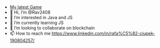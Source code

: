 - <a href="https://rav2408.github.io/SpaceWars/" target="_blank">My latest Game</a>
- 👋 Hi, I’m @Rav2408
- 👀 I’m interested in Java and JS
- 🌱 I’m currently learning JS
- 💞️ I’m looking to collaborate on blockchain
- 📫 How to reach me https://www.linkedin.com/in/rafa%C5%82-ciupek-190804257/




<!---
Rav2408/Rav2408 is a ✨ special ✨ repository because its `README.md` (this file) appears on your GitHub profile.
You can click the Preview link to take a look at your changes.
--->
